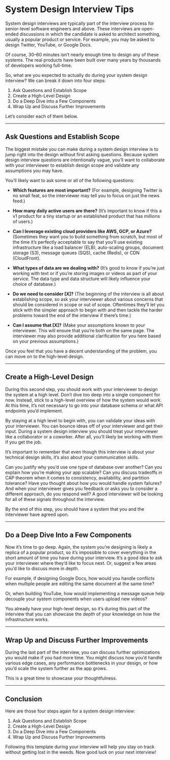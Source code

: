 # System Design Interview Tips

System design interviews are typically part of the interview process for senior-level software engineers and above. These interviews are open-ended discussions in which the candidate is asked to architect something, usually a popular product or service. For example, you may be asked to design Twitter, YouTube, or Google Docs.

Of course, 30–60 minutes isn’t nearly enough time to design any of these systems. The real products have been built over many years by thousands of developers working full-time.

So, what are you expected to actually do during your system design interview? We can break it down into four steps:

1. Ask Questions and Establish Scope
2. Create a High-Level Design
3. Do a Deep Dive into a Few Components
4. Wrap Up and Discuss Further Improvements

Let’s consider each of them below.

---

## Ask Questions and Establish Scope

The biggest mistake you can make during a system design interview is to jump right into the design without first asking questions. Because system design interview questions are intentionally vague, you’ll want to collaborate with your interviewer to establish design scope and validate any assumptions you may have.

You’ll likely want to ask some or all of the following questions:

* **Which features are most important?** (For example, designing Twitter is no small feat, so the interviewer may tell you to focus on just the news feed.)

* **How many daily active users are there?** (It’s important to know if this a v1 product for a tiny startup or an established product that has millions of users.)

* **Can I leverage existing cloud providers like AWS, GCP, or Azure?** (Sometimes they want you to build something from scratch, but most of the time it’s perfectly acceptable to say that you’ll use existing infrastructure like a load balancer (ELB), auto-scaling groups, document storage (S3), message queues (SQS), cache (Redis), or CDN (CloudFront).

* **What types of data are we dealing with?** (It’s good to know if you’re just working with text or if you’re storing images or videos as part of your service. The data type and data structure will likely influence your choice of database.)

* **Do we need to consider [X]?** (The beginning of the interview is all about establishing scope, so ask your interviewer about various concerns that should be considered in scope or out of scope. Oftentimes they’ll let you stick with the simpler approach to begin with and then tackle the harder problems toward the end of the interview if there’s time.)

* **Can I assume that [X]?** (Make your assumptions known to your interviewer. This will ensure that you’re both on the same page. The interviewer may also provide additional clarification for you here based on your previous assumptions.)

Once you feel that you have a decent understanding of the problem, you can move on to the high-level design.

---

## Create a High-Level Design

During this second step, you should work with your interviewer to design the system at a high level. Don’t dive too deep into a single component for now. Instead, stick to a high-level overview of how the system would work. At this time, it’s not necessary to go into your database schema or what API endpoints you’d implement.

By staying at a high level to begin with, you can validate your ideas with your interviewer. You can bounce ideas off of your interviewer and get their input. During a system design interview you should treat your interviewer like a collaborator or a coworker. After all, you’ll likely be working with them if you get the job.

It’s important to remember that even though this interview is about your technical design skills, it’s also about your communication skills.

Can you justify why you’d use one type of database over another? Can you explain how you’re making your app scalable? Can you discuss tradeoffs in CAP theorem when it comes to consistency, availability, and partition tolerance? Have you thought about how you would handle system failures? And when your interviewer gives you feedback or asks you to consider a different approach, do you respond well? A good interviewer will be looking for all of these signals throughout the interview.

By the end of this step, you should have a system that you and the interviewer have agreed upon.

---

## Do a Deep Dive Into a Few Components

Now it’s time to go deep. Again, the system you’re designing is likely a replica of a popular product, so it’s impossible to cover everything in the short amount of time you have during your interview. It’s a good idea to ask your interviewer where they’d like to focus next. Or, suggest a few areas you’d like to discuss more in depth.

For example, if designing Google Docs, how would you handle conflicts when multiple people are editing the same document at the same time?

Or, when building YouTube, how would implementing a message queue help decouple your system components when users upload new videos?

You already have your high-level design, so it’s during this part of the interview that you can showcase the depth of your knowledge on how the infrastructure works.

---

## Wrap Up and Discuss Further Improvements

During the last part of the interview, you can discuss further optimizations you would make if you had more time. You might discuss how you’d handle various edge cases, any performance bottlenecks in your design, or how you’d scale the system further as the app grows.

This is a great time to showcase your thoughtfulness.

---

## Conclusion

Here are those four steps again for a system design interview:

1. Ask Questions and Establish Scope
2. Create a High-Level Design
3. Do a Deep Dive into a Few Components
4. Wrap Up and Discuss Further Improvements

Following this template during your interview will help you stay on track without getting lost in the weeds. Now good luck on your next interview!
